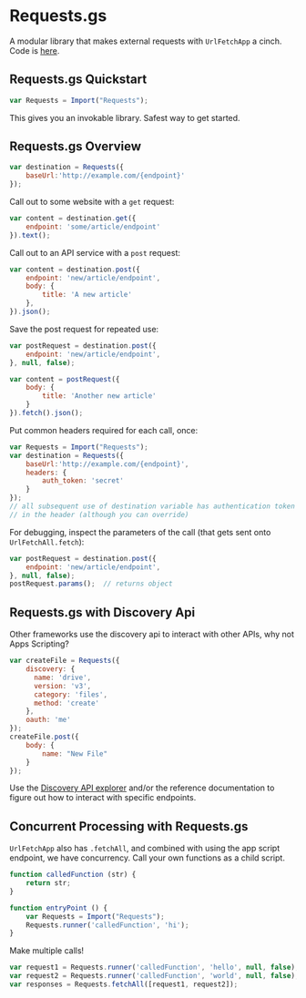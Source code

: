 # Requests.gs

A modular library that makes external requests with `UrlFetchApp` a cinch. Code is [here](https://gist.github.com/brainysmurf/1e086df246ad65d36e0b7c0fef11fc5f).

## Requests.gs Quickstart

```js
var Requests = Import("Requests");
```

This gives you an invokable library. Safest way to get started.

## Requests.gs Overview

```js
var destination = Requests({
	baseUrl:'http://example.com/{endpoint}'
});
```

Call out to some website with a `get` request:

```js
var content = destination.get({
	endpoint: 'some/article/endpoint'
}).text();
```

Call out to an API service with a `post` request:

```js
var content = destination.post({
	endpoint: 'new/article/endpoint',
	body: {
		title: 'A new article'
	},
}).json();
```

Save the post request for repeated use:

```js
var postRequest = destination.post({
	endpoint: 'new/article/endpoint',
}, null, false);

var content = postRequest({
	body: {
		title: 'Another new article'
	}
}).fetch().json();
```

Put common headers required for each call, once:

```js
var Requests = Import("Requests");
var destination = Requests({
	baseUrl:'http://example.com/{endpoint}',
	headers: {
		auth_token: 'secret'
	}
});
// all subsequent use of destination variable has authentication token 
// in the header (although you can override)
```

For debugging, inspect the parameters of the call (that gets sent onto `UrlFetchAll.fetch`):

```js
var postRequest = destination.post({
	endpoint: 'new/article/endpoint',
}, null, false);
postRequest.params();  // returns object
```

## Requests.gs with Discovery Api

Other frameworks use the discovery api to interact with other APIs, why not Apps Scripting?

```js
var createFile = Requests({
    discovery: {
      name: 'drive',
      version: 'v3',
      category: 'files',
      method: 'create'
    },
	oauth: 'me'
});
createFile.post({
	body: {
		name: "New File"
	}
});
```

Use the [Discovery API explorer](https://developers.google.com/apis-explorer/#p/discovery/v1/discovery.apis.getRest) and/or the reference documentation to figure out how to interact with specific endpoints.

## Concurrent Processing with Requests.gs

`UrlFetchApp` also has `.fetchAll`, and combined with using the app script endpoint, we have concurrency. Call your own functions as a child script.

```js
function calledFunction (str) {
	return str;
}

function entryPoint () {
	var Requests = Import("Requests");
	Requests.runner('calledFunction', 'hi');
}
```

Make multiple calls!

```js
var request1 = Requests.runner('calledFunction', 'hello', null, false);
var request2 = Requests.runner('calledFunction', 'world', null, false);
var responses = Requests.fetchAll([request1, request2]);
```
